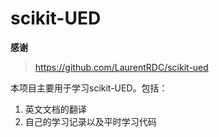 # scikit-UED

**感谢**

> https://github.com/LaurentRDC/scikit-ued

本项目主要用于学习scikit-UED。包括：

1. 英文文档的翻译
2. 自己的学习记录以及平时学习代码



